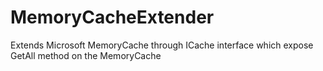 # MemoryCacheExtender
Extends Microsoft MemoryCache through ICache interface which expose GetAll method on the MemoryCache
